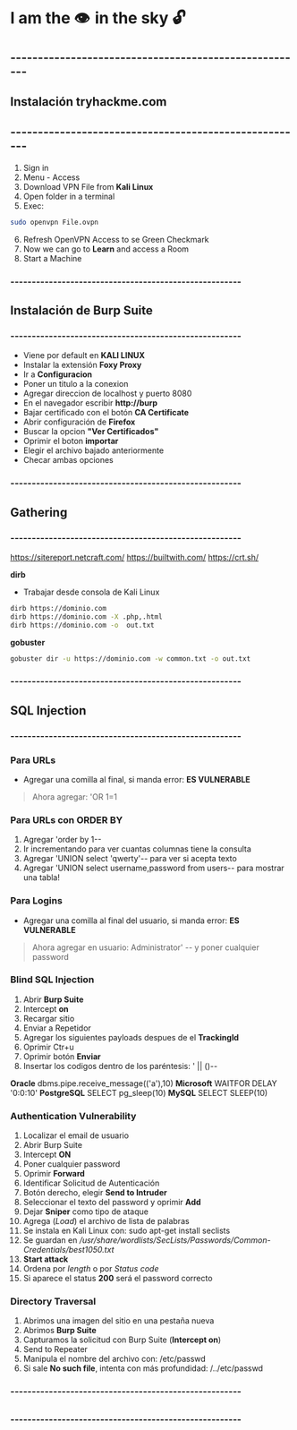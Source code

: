 # I am the 👁️  in the sky 🔓

## ------------------------------------------------------
## Instalación tryhackme.com
## ------------------------------------------------------

1. Sign in
2. Menu - Access
3. Download VPN File from __Kali Linux__
4. Open folder in a terminal
5. Exec: 

```bash
sudo openvpn File.ovpn
```
6. Refresh OpenVPN Access to se Green Checkmark
7. Now we can go to __Learn__ and access a Room
8. Start a Machine


### ------------------------------------------------------
## Instalación de Burp Suite
### ------------------------------------------------------

* Viene por default en __KALI LINUX__
* Instalar la extensión __Foxy Proxy__
* Ir a __Configuracion__
* Poner un titulo a la conexion
* Agregar direccion de localhost y puerto 8080
* En el navegador escribir __http://burp__
* Bajar certificado con el botón __CA Certificate__
* Abrir configuración de __Firefox__
* Buscar la opcion __"Ver Certificados"__ 
* Oprimir el boton __importar__
* Elegir el archivo bajado anteriormente 
* Checar ambas opciones


### ------------------------------------------------------
## Gathering
### ------------------------------------------------------

https://sitereport.netcraft.com/
https://builtwith.com/
https://crt.sh/


__dirb__

* Trabajar desde consola de Kali Linux

```bash
dirb https://dominio.com
dirb https://dominio.com -X .php,.html
dirb https://dominio.com -o  out.txt
```

__gobuster__

```bash
gobuster dir -u https://dominio.com -w common.txt -o out.txt
```

### ------------------------------------------------------
## SQL Injection
### ------------------------------------------------------

### Para URLs

* Agregar una comilla al final, si manda error: __ES VULNERABLE__

> Ahora agregar: 'OR 1=1


### Para URLs con ORDER BY

1. Agregar 'order by 1--
2. Ir incrementando para ver cuantas columnas tiene la consulta
3. Agregar 'UNION select 'qwerty'-- para ver si acepta texto
4. Agregar 'UNION select username,password from users-- para mostrar una tabla!


### Para Logins

* Agregar una comilla al final del usuario, si manda error: __ES VULNERABLE__

> Ahora agregar en usuario: Administrator' -- y poner cualquier password


### Blind SQL Injection

1. Abrir __Burp Suite__
2. Intercept __on__
3. Recargar sitio
4. Enviar a Repetidor
5. Agregar los siguientes payloads despues de el __TrackingId__
6. Oprimir Ctr+u
7. Oprimir botón __Enviar__
8. Insertar los codigos dentro de los paréntesis: ' || ()--

__Oracle__  dbms.pipe.receive_message(('a'),10)
__Microsoft__  WAITFOR DELAY '0:0:10'
__PostgreSQL__  SELECT pg_sleep(10)
__MySQL__  SELECT SLEEP(10)

### Authentication Vulnerability

1. Localizar el email de usuario
2. Abrir Burp Suite
3. Intercept __ON__
4. Poner cualquier password
5. Oprimir __Forward__ 
6. Identificar Solicitud de Autenticación
7. Botón derecho, elegir __Send to Intruder__
8. Seleccionar el texto del password y oprimir __Add__
9. Dejar __Sniper__ como tipo de ataque
10. Agrega (_Load_) el archivo de lista de palabras
11. Se instala en Kali Linux con: sudo apt-get install seclists
12. Se guardan en _/usr/share/wordlists/SecLists/Passwords/Common-Credentials/best1050.txt_
13. __Start attack__
14. Ordena por _length_ o por _Status code_ 
15. Si aparece el status __200__ será el password correcto


### Directory Traversal

1. Abrimos una imagen del sitio en una pestaña nueva
2. Abrimos __Burp Suite__
3. Capturamos la solicitud con Burp Suite (__Intercept on__)
4. Send to Repeater
5. Manipula el nombre del archivo con: /etc/passwd 
6. Si sale __No such file__, intenta con más profundidad: /../etc/passwd









### ------------------------------------------------------
## 
### ------------------------------------------------------
